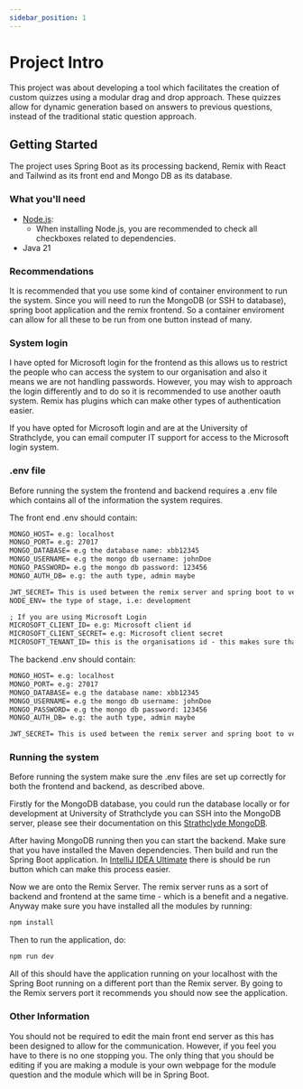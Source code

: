 ```yaml
---
sidebar_position: 1
---
```


# Project Intro

This project was about developing a tool which facilitates the creation of custom quizzes using a modular drag and drop approach. These quizzes allow for dynamic generation based on answers to previous questions, instead of the traditional static question approach.


## Getting Started

The project uses Spring Boot as its processing backend, Remix with React and Tailwind as its front end and Mongo DB as its database.



### What you'll need

- [Node.js](https://nodejs.org/en/download/):
  - When installing Node.js, you are recommended to check all checkboxes related to dependencies.
- Java 21

### Recommendations
It is recommended that you use some kind of container environment to run the system. Since you will need to run the MongoDB (or SSH to database), spring boot application and the remix frontend. So a container enviroment can allow for all these to be run from one button instead of many.

### System login
I have opted for Microsoft login for the frontend as this allows us to restrict the people who can access the system to our organisation and also it means we are not handling passwords. However, you may wish to approach the login differently and to do so it is recommended to use another oauth system. Remix has plugins which can make other types of authentication easier.

If you have opted for Microsoft login and are at the University of Strathclyde, you can email computer IT support for access to the Microsoft login system.

### .env file
Before running the system the frontend and backend requires a .env file which contains all of the information the system requires. 

The front end .env should contain:
```txt
MONGO_HOST= e.g: localhost
MONGO_PORT= e.g: 27017
MONGO_DATABASE= e.g the database name: xbb12345
MONGO_USERNAME= e.g the mongo db username: johnDoe
MONGO_PASSWORD= e.g the mongo db password: 123456
MONGO_AUTH_DB= e.g: the auth type, admin maybe

JWT_SECRET= This is used between the remix server and spring boot to verify each other. It must be the same in both the envs!
NODE_ENV= the type of stage, i.e: development

; If you are using Microsoft Login
MICROSOFT_CLIENT_ID= e.g: Microsoft client id
MICROSOFT_CLIENT_SECRET= e.g: Microsoft client secret
MICROSOFT_TENANT_ID= this is the organisations id - this makes sure that only members of the paricular organisation can login
```

The backend .env should contain:
```txt
MONGO_HOST= e.g: localhost
MONGO_PORT= e.g: 27017
MONGO_DATABASE= e.g the database name: xbb12345
MONGO_USERNAME= e.g the mongo db username: johnDoe
MONGO_PASSWORD= e.g the mongo db password: 123456
MONGO_AUTH_DB= e.g: the auth type, admin maybe

JWT_SECRET= This is used between the remix server and spring boot to verify each other. It must be the same in both the envs!
```

### Running the system
Before running the system make sure the .env files are set up correctly for both the frontend and backend, as described above.

Firstly for the MongoDB database, you could run the database locally or for development at University of Strathclyde you can SSH into the MongoDB server, please see their documentation on this [Strathclyde MongoDB](https://docs.cis.strath.ac.uk/devweb/mongodb/).

After having MongoDB running then you can start the backend. Make sure that you have installed the Maven dependencies. Then build and run the Spring Boot application. In [IntelliJ IDEA Ultimate](https://www.jetbrains.com/idea/download/) there is should be run button which can make this process easier.

Now we are onto the Remix Server. The remix server runs as a sort of backend and frontend at the same time - which is a benefit and a negative. Anyway make sure you have installed all the modules by running:
```bash
npm install
```

Then to run the application, do:
```bash
npm run dev
```

All of this should have the application running on your localhost with the Spring Boot running on a different port than the Remix server. By going to the Remix servers port it recommends you should now see the application.

### Other Information
You should not be required to edit the main front end server as this has been designed to allow for the communication. However, if you feel you have to there is no one stopping you. The only thing that you should be editing if you are making a module is your own webpage for the module question and the module which will be in Spring Boot.
